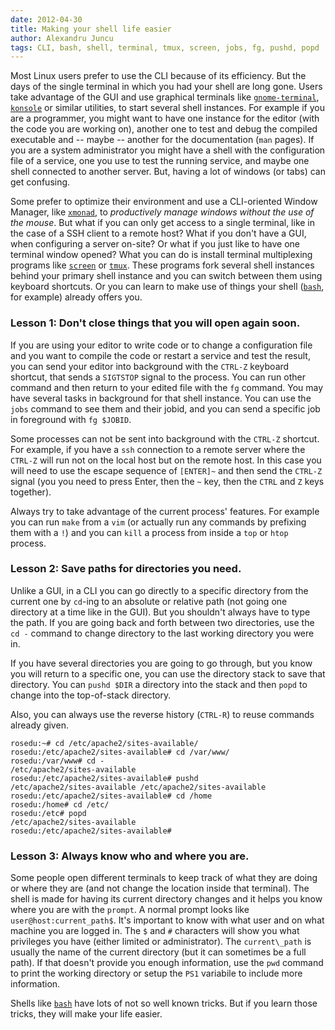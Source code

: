 ```yaml
---
date: 2012-04-30
title: Making your shell life easier
author: Alexandru Juncu
tags: CLI, bash, shell, terminal, tmux, screen, jobs, fg, pushd, popd
---
```


Most Linux users prefer to use the CLI because of its efficiency. But the days
of the single terminal in which you had your shell are long gone. Users take
advantage of the GUI and use graphical terminals like
[`gnome-terminal`][gnome-terminal], [`konsole`][konsole] or similar utilities,
to start several shell instances. For example if you are a programmer, you
might want to have one instance for the editor (with the code you are working
on), another one to test and debug the compiled executable and -- maybe --
another for the documentation (`man` pages). If you are a system administrator
you might have a shell with the configuration file of a service, one you use
to test the running service, and maybe one shell connected to another server.
But, having a lot of windows (or tabs) can get confusing.

<!--more-->

Some prefer to optimize their environment and use a CLI-oriented Window
Manager, like [`xmonad`][xmonad], to *productively manage windows without the
use of the mouse*. But what if you can only get access to a single terminal,
like in the case of a SSH client to a remote host? What if you don't have a
GUI, when configuring a server on-site? Or what if you just like to have one
terminal window opened? What you can do is install terminal multiplexing
programs like [`screen`][screen] or [`tmux`][tmux]. These programs fork
several shell instances behind your primary shell instance and you can switch
between them using keyboard shortcuts. Or you can learn to make use of things
your shell ([`bash`][bash], for example) already offers you.

### Lesson 1: Don't close things that you will open again soon.

If you are using your editor to write code or to change a configuration file
and you want to compile the code or restart a service and test the result, you
can send your editor into background with the `CTRL-Z` keyboard shortcut, that
sends a `SIGTSTOP` signal to the process. You can run other command and then
return to your edited file with the `fg` command. You may have several tasks in
background for that shell instance. You can use the `jobs` command to see them
and their jobid, and you can send a specific job in foreground with `fg
$JOBID`.

Some processes can not be sent into background with the `CTRL-Z` shortcut. For
example, if you have a `ssh` connection to a remote server where the `CTRL-Z`
will run not on the local host but on the remote host. In this case you will
need to use the escape sequence of `[ENTER]~` and then send the `CTRL-Z` signal
(you you need to press Enter, then the `~` key, then the `CTRL` and `Z` keys
together).

Always try to take advantage of the current process' features. For
example you can run `make` from a `vim` (or actually run any
commands by prefixing them with a `!`) and you can `kill` a process
from inside a `top` or `htop` process.

### Lesson 2: Save paths for directories you need.

Unlike a GUI, in a CLI you can go directly to a specific directory from the
current one by `cd`-ing to an absolute or relative path (not going one
directory at a time like in the GUI). But you shouldn't always have to type the
path. If you are going back and forth between two directories, use the `cd -`
command to change directory to the last working directory you were in.

If you have several directories you are going to go through, but you
know you will return to a specific one, you can use the directory stack
to save that directory. You can `pushd $DIR` a directory into the
stack and then `popd` to change into the top-of-stack directory.

Also, you can always use the reverse history (`CTRL-R`) to reuse
commands already given.


    rosedu:~# cd /etc/apache2/sites-available/
    rosedu:/etc/apache2/sites-available# cd /var/www/
    rosedu:/var/www# cd -
    /etc/apache2/sites-available
    rosedu:/etc/apache2/sites-available# pushd
    /etc/apache2/sites-available /etc/apache2/sites-available
    rosedu:/etc/apache2/sites-available# cd /home
    rosedu:/home# cd /etc/
    rosedu:/etc# popd
    /etc/apache2/sites-available
    rosedu:/etc/apache2/sites-available#


### Lesson 3: Always know who and where you are.

Some people open different terminals to keep track of what they are doing or
where they are (and not change the location inside that terminal). The shell
is made for having its current directory changes and it helps you know where
you are with the `prompt`. A normal prompt looks like
`user@host:current_path$`.  It's important to know with what user and on what
machine you are logged in.  The `$` and `#` characters will show you what
privileges you have (either limited or administrator). The `current\_path` is
usually the name of the current directory (but it can sometimes be a full
path). If that doesn't provide you enough information, use the `pwd` command
to print the working directory or setup the `PS1` variabile to include more
information.

Shells like [`bash`][bash] have lots of not so well known tricks. But if you
learn those tricks, they will make your life easier.

[gnome-terminal]: http://library.gnome.org/users/gnome-terminal/stable/gnome-terminal-get-started.html.en
[konsole]: http://konsole.kde.org/
[xmonad]: http://xmonad.org/
[screen]: http://www.gnu.org/software/screen/
[tmux]: http://tmux.sourceforge.net/
[bash]: http://www.gnu.org/software/bash/
